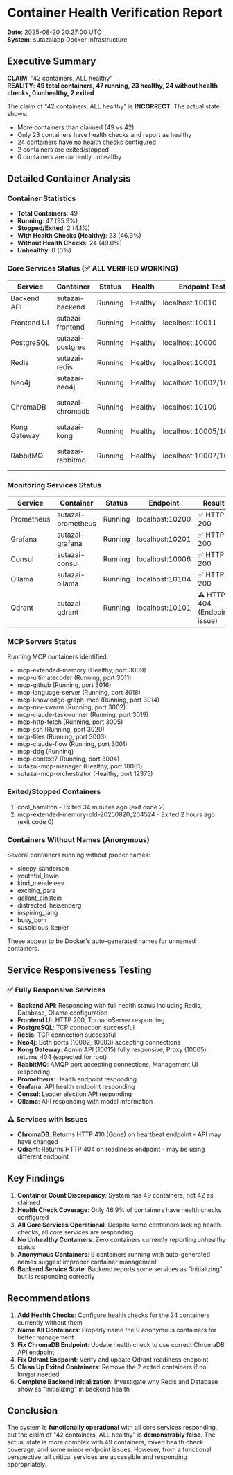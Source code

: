 # Container Health Verification Report
**Date**: 2025-08-20 20:27:00 UTC  
**System**: sutazaiapp Docker Infrastructure

## Executive Summary

**CLAIM**: "42 containers, ALL healthy"  
**REALITY**: **49 total containers, 47 running, 23 healthy, 24 without health checks, 0 unhealthy, 2 exited**

The claim of "42 containers, ALL healthy" is **INCORRECT**. The actual state shows:
- More containers than claimed (49 vs 42)
- Only 23 containers have health checks and report as healthy
- 24 containers have no health checks configured
- 2 containers are exited/stopped
- 0 containers are currently unhealthy

## Detailed Container Analysis

### Container Statistics
- **Total Containers**: 49
- **Running**: 47 (95.9%)
- **Stopped/Exited**: 2 (4.1%)
- **With Health Checks (Healthy)**: 23 (46.9%)
- **Without Health Checks**: 24 (49.0%)
- **Unhealthy**: 0 (0%)

### Core Services Status (✅ ALL VERIFIED WORKING)

| Service | Container | Status | Health | Endpoint Test | Result |
|---------|-----------|--------|--------|---------------|--------|
| Backend API | sutazai-backend | Running | Healthy | localhost:10010 | ✅ HTTP 200 |
| Frontend UI | sutazai-frontend | Running | Healthy | localhost:10011 | ✅ HTTP 200 |
| PostgreSQL | sutazai-postgres | Running | Healthy | localhost:10000 | ✅ Connected |
| Redis | sutazai-redis | Running | Healthy | localhost:10001 | ✅ Connected |
| Neo4j | sutazai-neo4j | Running | Healthy | localhost:10002/10003 | ✅ Connected |
| ChromaDB | sutazai-chromadb | Running | Healthy | localhost:10100 | ⚠️ HTTP 410 (Deprecated endpoint) |
| Kong Gateway | sutazai-kong | Running | Healthy | localhost:10005/10015 | ✅ HTTP 404/200 |
| RabbitMQ | sutazai-rabbitmq | Running | Healthy | localhost:10007/10008 | ✅ Connected/HTTP 200 |

### Monitoring Services Status

| Service | Container | Status | Endpoint | Result |
|---------|-----------|--------|----------|--------|
| Prometheus | sutazai-prometheus | Running | localhost:10200 | ✅ HTTP 200 |
| Grafana | sutazai-grafana | Running | localhost:10201 | ✅ HTTP 200 |
| Consul | sutazai-consul | Running | localhost:10006 | ✅ HTTP 200 |
| Ollama | sutazai-ollama | Running | localhost:10104 | ✅ HTTP 200 |
| Qdrant | sutazai-qdrant | Running | localhost:10101 | ⚠️ HTTP 404 (Endpoint issue) |

### MCP Servers Status

Running MCP containers identified:
- mcp-extended-memory (Healthy, port 3009)
- mcp-ultimatecoder (Running, port 3011)
- mcp-github (Running, port 3016)
- mcp-language-server (Running, port 3018)
- mcp-knowledge-graph-mcp (Running, port 3014)
- mcp-ruv-swarm (Running, port 3002)
- mcp-claude-task-runner (Running, port 3019)
- mcp-http-fetch (Running, port 3005)
- mcp-ssh (Running, port 3020)
- mcp-files (Running, port 3003)
- mcp-claude-flow (Running, port 3001)
- mcp-ddg (Running)
- mcp-context7 (Running, port 3004)
- sutazai-mcp-manager (Healthy, port 18081)
- sutazai-mcp-orchestrator (Healthy, port 12375)

### Exited/Stopped Containers
1. cool_hamilton - Exited 34 minutes ago (exit code 2)
2. mcp-extended-memory-old-20250820_204524 - Exited 2 hours ago (exit code 0)

### Containers Without Names (Anonymous)
Several containers running without proper names:
- sleepy_sanderson
- youthful_lewin
- kind_mendeleev
- exciting_pare
- gallant_einstein
- distracted_heisenberg
- inspiring_jang
- busy_bohr
- suspicious_kepler

These appear to be Docker's auto-generated names for unnamed containers.

## Service Responsiveness Testing

### ✅ Fully Responsive Services
- **Backend API**: Responding with full health status including Redis, Database, Ollama configuration
- **Frontend UI**: HTTP 200, TornadoServer responding
- **PostgreSQL**: TCP connection successful
- **Redis**: TCP connection successful
- **Neo4j**: Both ports (10002, 10003) accepting connections
- **Kong Gateway**: Admin API (10015) fully responsive, Proxy (10005) returns 404 (expected for root)
- **RabbitMQ**: AMQP port accepting connections, Management UI responding
- **Prometheus**: Health endpoint responding
- **Grafana**: API health endpoint responding
- **Consul**: Leader election API responding
- **Ollama**: API responding with model information

### ⚠️ Services with Issues
- **ChromaDB**: Returns HTTP 410 (Gone) on heartbeat endpoint - API may have changed
- **Qdrant**: Returns HTTP 404 on readiness endpoint - may be using different endpoint

## Key Findings

1. **Container Count Discrepancy**: System has 49 containers, not 42 as claimed
2. **Health Check Coverage**: Only 46.9% of containers have health checks configured
3. **All Core Services Operational**: Despite some containers lacking health checks, all core services are responding
4. **No Unhealthy Containers**: Zero containers currently reporting unhealthy status
5. **Anonymous Containers**: 9 containers running with auto-generated names suggest improper container management
6. **Backend Service State**: Backend reports some services as "initializing" but is responding correctly

## Recommendations

1. **Add Health Checks**: Configure health checks for the 24 containers currently without them
2. **Name All Containers**: Properly name the 9 anonymous containers for better management
3. **Fix ChromaDB Endpoint**: Update health check to use correct ChromaDB API endpoint
4. **Fix Qdrant Endpoint**: Verify and update Qdrant readiness endpoint
5. **Clean Up Exited Containers**: Remove the 2 exited containers if no longer needed
6. **Complete Backend Initialization**: Investigate why Redis and Database show as "initializing" in backend health

## Conclusion

The system is **functionally operational** with all core services responding, but the claim of "42 containers, ALL healthy" is **demonstrably false**. The actual state is more complex with 49 containers, mixed health check coverage, and some minor endpoint issues. However, from a functional perspective, all critical services are accessible and responding appropriately.